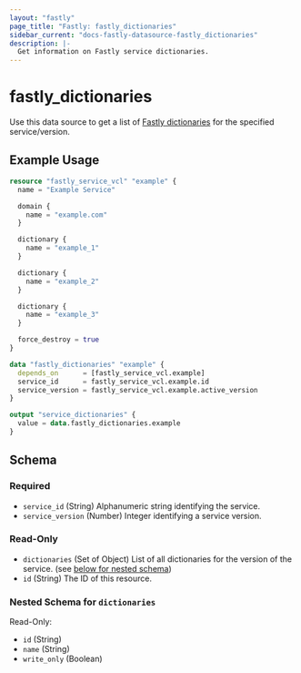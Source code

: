 ```yaml
---
layout: "fastly"
page_title: "Fastly: fastly_dictionaries"
sidebar_current: "docs-fastly-datasource-fastly_dictionaries"
description: |-
  Get information on Fastly service dictionaries.
---
```


# fastly_dictionaries

Use this data source to get a list of [Fastly dictionaries][1] for the specified service/version.

## Example Usage

```terraform
resource "fastly_service_vcl" "example" {
  name = "Example Service"

  domain {
    name = "example.com"
  }

  dictionary {
    name = "example_1"
  }

  dictionary {
    name = "example_2"
  }

  dictionary {
    name = "example_3"
  }

  force_destroy = true
}

data "fastly_dictionaries" "example" {
  depends_on      = [fastly_service_vcl.example]
  service_id      = fastly_service_vcl.example.id
  service_version = fastly_service_vcl.example.active_version
}

output "service_dictionaries" {
  value = data.fastly_dictionaries.example
}
```

[1]: https://developer.fastly.com/reference/api/dictionaries/

<!-- schema generated by tfplugindocs -->
## Schema

### Required

- `service_id` (String) Alphanumeric string identifying the service.
- `service_version` (Number) Integer identifying a service version.

### Read-Only

- `dictionaries` (Set of Object) List of all dictionaries for the version of the service. (see [below for nested schema](#nestedatt--dictionaries))
- `id` (String) The ID of this resource.

<a id="nestedatt--dictionaries"></a>
### Nested Schema for `dictionaries`

Read-Only:

- `id` (String)
- `name` (String)
- `write_only` (Boolean)
